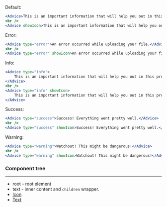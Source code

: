 Default:

```jsx
<Advice>This is an important information that will help you out in this process.</Advice>
<br />
<Advice showIcon>This is an important information that will help you out in this process.</Advice>
```

Error:

```jsx
<Advice type="error">An error occurred while uploading your file.</Advice>
<br />
<Advice type="error" showIcon>An error occurred while uploading your file.</Advice>
```

Info:

```jsx
<Advice type="info">
    This is an important information that will help you out in this process.
</Advice>
<br />
<Advice type="info" showIcon>
    This is an important information that will help you out in this process.
</Advice>
```

Success:

```jsx
<Advice type="success">Success! Everything went pretty well.</Advice>
<br />
<Advice type="success" showIcon>Success! Everything went pretty well.</Advice>
```

Warning:

```jsx
<Advice type="warning">Watchout! This might be dangerous!</Advice>
<br />
<Advice type="warning" showIcon>Watchout! This might be dangerous!</Advice>
```

### Component tree

---

-   root - root element
-   text - inner content and `children` wrapper.
-   [Icon](#/General?id=icon)
-   [Text](#/Typography?=text)

